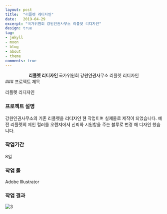 ```yaml
---
layout: post
title:  "리플렛 리디자인"
date:   2019-04-29
excerpt: "국가위원회 강원인권사무소 리플렛 리디자인"
design: true
tag:
- jekyll
- moon
- blog
- about
- theme
comments: true
---
```


<center><b>리플렛 리디자인 </b>국가위원회 강원인권사무소 리플렛 리디자인</center>
### 프로젝트 제목

리플렛 리디자인

### 프로젝트 설명

강원인권사무소의 기존 리플렛을 리디자인 한 작업이며 실제물로 제작이 되었습니다. 예전 리플렛의 메인 컬러를 오렌지에서 신뢰와 시원함을 주는 블루로 변경 해 디자인 했습니다.

### 작업기간

8일

### 작업 툴

Adobe Illustrator

### 작업 결과

![3](https://user-images.githubusercontent.com/18138559/72423841-50fd8400-37c8-11ea-8ae0-508cf5d3a21b.png)
